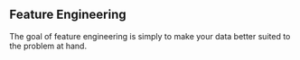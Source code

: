 ## Feature Engineering

The goal of feature engineering is simply to make your data better suited to the problem at hand.


